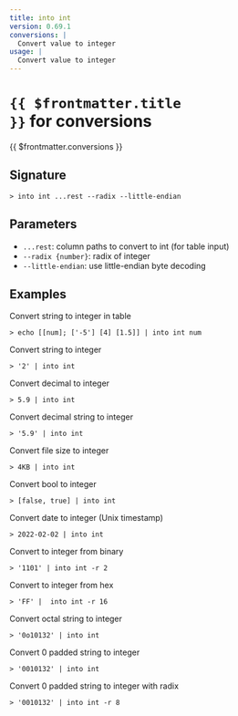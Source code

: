 ```yaml
---
title: into int
version: 0.69.1
conversions: |
  Convert value to integer
usage: |
  Convert value to integer
---
```


# <code>{{ $frontmatter.title }}</code> for conversions

<div style='white-space: pre-wrap;margin-top: 10px'>{{ $frontmatter.conversions }}</div>

## Signature

```> into int ...rest --radix --little-endian```

## Parameters

 -  `...rest`: column paths to convert to int (for table input)
 -  `--radix {number}`: radix of integer
 -  `--little-endian`: use little-endian byte decoding

## Examples

Convert string to integer in table
```shell
> echo [[num]; ['-5'] [4] [1.5]] | into int num
```

Convert string to integer
```shell
> '2' | into int
```

Convert decimal to integer
```shell
> 5.9 | into int
```

Convert decimal string to integer
```shell
> '5.9' | into int
```

Convert file size to integer
```shell
> 4KB | into int
```

Convert bool to integer
```shell
> [false, true] | into int
```

Convert date to integer (Unix timestamp)
```shell
> 2022-02-02 | into int
```

Convert to integer from binary
```shell
> '1101' | into int -r 2
```

Convert to integer from hex
```shell
> 'FF' |  into int -r 16
```

Convert octal string to integer
```shell
> '0o10132' | into int
```

Convert 0 padded string to integer
```shell
> '0010132' | into int
```

Convert 0 padded string to integer with radix
```shell
> '0010132' | into int -r 8
```
